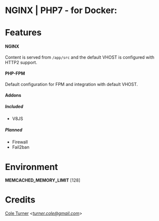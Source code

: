# NGINX | PHP7 - for Docker:

# Features

#### NGINX

Content is served from `/app/src` and the default VHOST is configured with HTTP2 support.

#### PHP-FPM

Default configuration for FPM and integration with default VHOST.


#### Addons
##### Included
- V8JS

##### Planned
- Firewall
- Fail2ban

# Environment

**MEMCACHED_MEMORY_LIMIT** [128]


# Credits
[Cole Turner](http://cole.codes/) *<*turner.cole@gmail.com*>*
